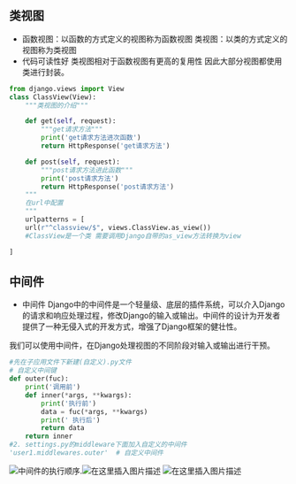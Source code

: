 ## 类视图
 

 - 函数视图：以函数的方式定义的视图称为函数视图
	类视图：以类的方式定义的视图称为类视图
 - 代码可读性好
	类视图相对于函数视图有更高的复用性
	因此大部分视图都使用类进行封装。
	

```python
from django.views import View
class ClassView(View):
    """类视图的介绍"""

    def get(self, request):
        """get请求方法"""
        print('get请求方法进次函数')
        return HttpResponse('get请求方法')

    def post(self, request):
        """post请求方法进此函数"""
        print('post请求方法')
        return HttpResponse('post请求方法')
    """
	在url中配置
	"""
	urlpatterns = [
    url(r"^classview/$", views.ClassView.as_view())
    #ClassView是一个类 需要调用Django自带的as_view方法转换为view

]
```
## 中间件

 - 中间件
Django中的中间件是一个轻量级、底层的插件系统，可以介入Django的请求和响应处理过程，修改Django的输入或输出。中间件的设计为开发者提供了一种无侵入式的开发方式，增强了Django框架的健壮性。

我们可以使用中间件，在Django处理视图的不同阶段对输入或输出进行干预。

```python
#先在子应用文件下新建(自定义).py文件
# 自定义中间键
def outer(fuc):
    print('调用前')
    def inner(*args, **kwargs):
        print('执行前')
        data = fuc(*args, **kwargs)
        print(' 执行后')
        return data
    return inner
#2. settings.py的middleware下面加入自定义的中间件
'user1.middlewares.outer'  # 自定义中间件
```
![中间件的执行顺序](https://img-blog.csdnimg.cn/20200603180129729.png?x-oss-process=image/watermark,type_ZmFuZ3poZW5naGVpdGk,shadow_10,text_aHR0cHM6Ly9ibG9nLmNzZG4ubmV0L1NPUllVU0hJS0lOQU1J,size_16,color_FFFFFF,t_70).![在这里插入图片描述](https://img-blog.csdnimg.cn/20200603180659121.png?x-oss-process=image/watermark,type_ZmFuZ3poZW5naGVpdGk,shadow_10,text_aHR0cHM6Ly9ibG9nLmNzZG4ubmV0L1NPUllVU0hJS0lOQU1J,size_16,color_FFFFFF,t_70)
![在这里插入图片描述](https://img-blog.csdnimg.cn/20200603181245183.png?x-oss-process=image/watermark,type_ZmFuZ3poZW5naGVpdGk,shadow_10,text_aHR0cHM6Ly9ibG9nLmNzZG4ubmV0L1NPUllVU0hJS0lOQU1J,size_16,color_FFFFFF,t_70)
